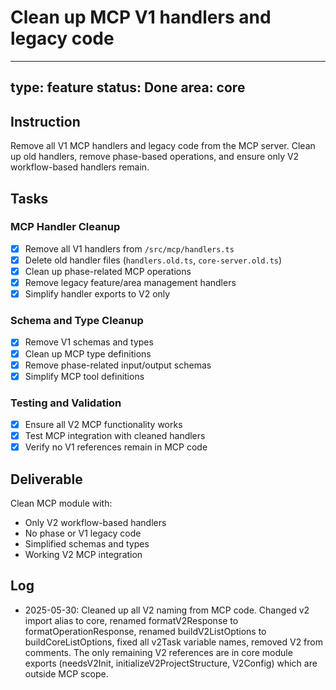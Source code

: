 # Clean up MCP V1 handlers and legacy code

---
type: feature
status: Done
area: core
---


## Instruction

Remove all V1 MCP handlers and legacy code from the MCP server. Clean up old handlers, remove phase-based operations, and ensure only V2 workflow-based handlers remain.

## Tasks

### MCP Handler Cleanup
- [x] Remove all V1 handlers from `/src/mcp/handlers.ts`
- [x] Delete old handler files (`handlers.old.ts`, `core-server.old.ts`)
- [x] Clean up phase-related MCP operations
- [x] Remove legacy feature/area management handlers
- [x] Simplify handler exports to V2 only

### Schema and Type Cleanup
- [x] Remove V1 schemas and types
- [x] Clean up MCP type definitions
- [x] Remove phase-related input/output schemas
- [x] Simplify MCP tool definitions

### Testing and Validation
- [x] Ensure all V2 MCP functionality works
- [x] Test MCP integration with cleaned handlers
- [x] Verify no V1 references remain in MCP code

## Deliverable

Clean MCP module with:
- Only V2 workflow-based handlers
- No phase or V1 legacy code
- Simplified schemas and types
- Working V2 MCP integration

## Log
- 2025-05-30: Cleaned up all V2 naming from MCP code. Changed v2 import alias to core, renamed formatV2Response to formatOperationResponse, renamed buildV2ListOptions to buildCoreListOptions, fixed all v2Task variable names, removed V2 from comments. The only remaining V2 references are in core module exports (needsV2Init, initializeV2ProjectStructure, V2Config) which are outside MCP scope.

